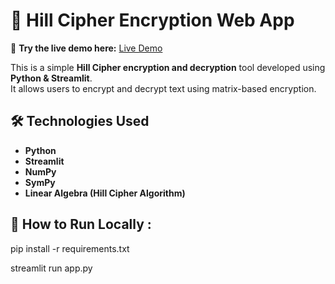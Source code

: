 # 🔐 Hill Cipher Encryption Web App  

🚀 **Try the live demo here:** [Live Demo](https://huggingface.co/spaces/rashinii-s/hill)  

This is a simple **Hill Cipher encryption and decryption** tool developed using **Python & Streamlit**.  
It allows users to encrypt and decrypt text using matrix-based encryption.  

## 🛠 Technologies Used  
- **Python**  
- **Streamlit**  
- **NumPy**  
- **SymPy**  
- **Linear Algebra (Hill Cipher Algorithm)**

## 📌 How to Run Locally :
pip install -r requirements.txt

streamlit run app.py

